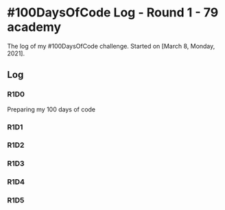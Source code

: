 # #100DaysOfCode Log - Round 1 - 79 academy

The log of my #100DaysOfCode challenge. Started on [March 8, Monday, 2021].

## Log

### R1D0
Preparing my 100 days of code

### R1D1
### R1D2
### R1D3
### R1D4
### R1D5

